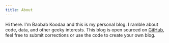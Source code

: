 ```yaml
---
title: About
---
```

<re-img src="avatar-large.jpeg" hovereffect=true></re-img>

Hi there. I'm Baobab Koodaa and this is my personal blog.
I ramble about code, data, and other geeky interests.
This blog is open sourced on [GitHub](https://www.github.com/baobabKoodaa/blog/),
feel free to submit corrections or use the code to create your own blog.

<re-icons></re-icons>